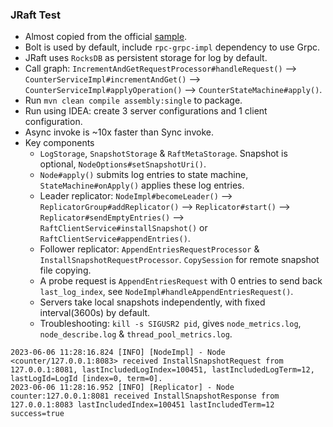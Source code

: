 ### JRaft Test

- Almost copied from the official [sample](https://github.com/sofastack/sofa-jraft/tree/master/jraft-example/src/main/java/com/alipay/sofa/jraft/example/counter).
- Bolt is used by default, include `rpc-grpc-impl` dependency to use Grpc.
- JRaft uses `RocksDB` as persistent storage for log by default.
- Call graph: `IncrementAndGetRequestProcessor#handleRequest()` --> `CounterServiceImpl#incrementAndGet()` --> `CounterServiceImpl#applyOperation()` --> `CounterStateMachine#apply()`. 
- Run `mvn clean compile assembly:single` to package.
- Run using IDEA: create 3 server configurations and 1 client configuration.
- Async invoke is ~10x faster than Sync invoke.
- Key components
  - `LogStorage`, `SnapshotStorage` & `RaftMetaStorage`. Snapshot is optional, `NodeOptions#setSnapshotUri()`.
  - `Node#apply()` submits log entries to state machine, `StateMachine#onApply()` applies these log entries.
  - Leader replicator: `NodeImpl#becomeLeader()` --> `ReplicatorGroup#addReplicator()` --> `Replicator#start()` --> `Replicator#sendEmptyEntries()` --> `RaftClientService#installSnapshot()` or `RaftClientService#appendEntries()`.
  - Follower replicator: `AppendEntriesRequestProcessor` & `InstallSnapshotRequestProcessor`. `CopySession` for remote snapshot file copying.
  - A probe request is `AppendEntriesRequest` with 0 entries to send back `last_log_index`, see `NodeImpl#handleAppendEntriesRequest()`.
  - Servers take local snapshots independently, with fixed interval(3600s) by default.
  - Troubleshooting: `kill -s SIGUSR2 pid`, gives `node_metrics.log`, `node_describe.log` & `thread_pool_metrics.log`.
```
2023-06-06 11:28:16.824 [INFO] [NodeImpl] - Node <counter/127.0.0.1:8083> received InstallSnapshotRequest from 127.0.0.1:8081, lastIncludedLogIndex=100451, lastIncludedLogTerm=12, lastLogId=LogId [index=0, term=0].
2023-06-06 11:28:16.952 [INFO] [Replicator] - Node counter:127.0.0.1:8081 received InstallSnapshotResponse from 127.0.0.1:8083 lastIncludedIndex=100451 lastIncludedTerm=12 success=true
```
